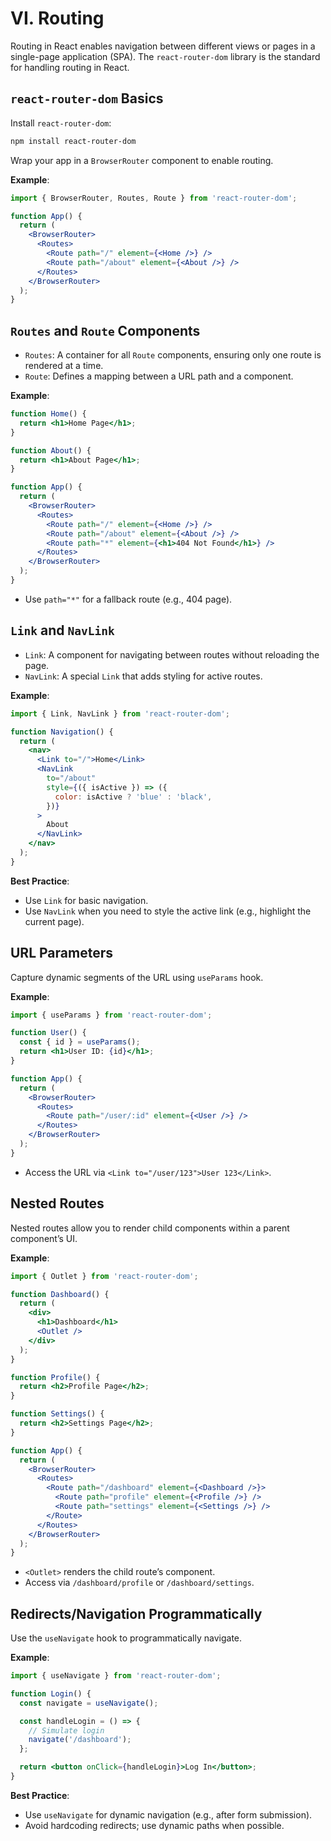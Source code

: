 # VI. Routing

Routing in React enables navigation between different views or pages in a single-page application (SPA). The `react-router-dom` library is the standard for handling routing in React.

## `react-router-dom` Basics

Install `react-router-dom`:
```bash
npm install react-router-dom
```

Wrap your app in a `BrowserRouter` component to enable routing.

**Example**:
```jsx
import { BrowserRouter, Routes, Route } from 'react-router-dom';

function App() {
  return (
    <BrowserRouter>
      <Routes>
        <Route path="/" element={<Home />} />
        <Route path="/about" element={<About />} />
      </Routes>
    </BrowserRouter>
  );
}
```

## `Routes` and `Route` Components

- `Routes`: A container for all `Route` components, ensuring only one route is rendered at a time.
- `Route`: Defines a mapping between a URL path and a component.

**Example**:
```jsx
function Home() {
  return <h1>Home Page</h1>;
}

function About() {
  return <h1>About Page</h1>;
}

function App() {
  return (
    <BrowserRouter>
      <Routes>
        <Route path="/" element={<Home />} />
        <Route path="/about" element={<About />} />
        <Route path="*" element={<h1>404 Not Found</h1>} />
      </Routes>
    </BrowserRouter>
  );
}
```

- Use `path="*"` for a fallback route (e.g., 404 page).

## `Link` and `NavLink`

- `Link`: A component for navigating between routes without reloading the page.
- `NavLink`: A special `Link` that adds styling for active routes.

**Example**:
```jsx
import { Link, NavLink } from 'react-router-dom';

function Navigation() {
  return (
    <nav>
      <Link to="/">Home</Link>
      <NavLink
        to="/about"
        style={({ isActive }) => ({
          color: isActive ? 'blue' : 'black',
        })}
      >
        About
      </NavLink>
    </nav>
  );
}
```

**Best Practice**:
- Use `Link` for basic navigation.
- Use `NavLink` when you need to style the active link (e.g., highlight the current page).

## URL Parameters

Capture dynamic segments of the URL using `useParams` hook.

**Example**:
```jsx
import { useParams } from 'react-router-dom';

function User() {
  const { id } = useParams();
  return <h1>User ID: {id}</h1>;
}

function App() {
  return (
    <BrowserRouter>
      <Routes>
        <Route path="/user/:id" element={<User />} />
      </Routes>
    </BrowserRouter>
  );
}
```

- Access the URL via `<Link to="/user/123">User 123</Link>`.

## Nested Routes

Nested routes allow you to render child components within a parent component’s UI.

**Example**:
```jsx
import { Outlet } from 'react-router-dom';

function Dashboard() {
  return (
    <div>
      <h1>Dashboard</h1>
      <Outlet />
    </div>
  );
}

function Profile() {
  return <h2>Profile Page</h2>;
}

function Settings() {
  return <h2>Settings Page</h2>;
}

function App() {
  return (
    <BrowserRouter>
      <Routes>
        <Route path="/dashboard" element={<Dashboard />}>
          <Route path="profile" element={<Profile />} />
          <Route path="settings" element={<Settings />} />
        </Route>
      </Routes>
    </BrowserRouter>
  );
}
```

- `<Outlet>` renders the child route’s component.
- Access via `/dashboard/profile` or `/dashboard/settings`.

## Redirects/Navigation Programmatically

Use the `useNavigate` hook to programmatically navigate.

**Example**:
```jsx
import { useNavigate } from 'react-router-dom';

function Login() {
  const navigate = useNavigate();

  const handleLogin = () => {
    // Simulate login
    navigate('/dashboard');
  };

  return <button onClick={handleLogin}>Log In</button>;
}
```

**Best Practice**:
- Use `useNavigate` for dynamic navigation (e.g., after form submission).
- Avoid hardcoding redirects; use dynamic paths when possible.